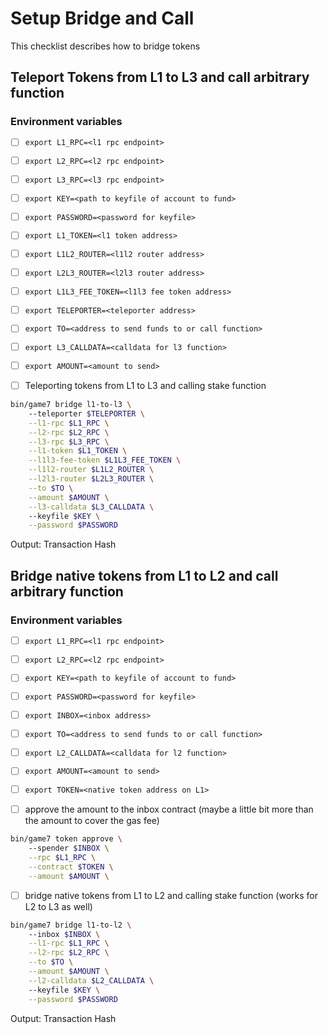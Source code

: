 # Setup Bridge and Call

This checklist describes how to bridge tokens

## Teleport Tokens from L1 to L3 and call arbitrary function

### Environment variables

- [ ] `export L1_RPC=<l1 rpc endpoint>`
- [ ] `export L2_RPC=<l2 rpc endpoint>`
- [ ] `export L3_RPC=<l3 rpc endpoint>`
- [ ] `export KEY=<path to keyfile of account to fund>`
- [ ] `export PASSWORD=<password for keyfile>`
- [ ] `export L1_TOKEN=<l1 token address>`
- [ ] `export L1L2_ROUTER=<l1l2 router address>`
- [ ] `export L2L3_ROUTER=<l2l3 router address>`
- [ ] `export L1L3_FEE_TOKEN=<l1l3 fee token address>`
- [ ] `export TELEPORTER=<teleporter address>`
- [ ] `export TO=<address to send funds to or call function>`
- [ ] `export L3_CALLDATA=<calldata for l3 function>`
- [ ] `export AMOUNT=<amount to send>`

- [ ] Teleporting tokens from L1 to L3 and calling stake function

```bash
bin/game7 bridge l1-to-l3 \ 
    --teleporter $TELEPORTER \
    --l1-rpc $L1_RPC \
    --l2-rpc $L2_RPC \
    --l3-rpc $L3_RPC \
    --l1-token $L1_TOKEN \
    --l1l3-fee-token $L1L3_FEE_TOKEN \
    --l1l2-router $L1L2_ROUTER \
    --l2l3-router $L2L3_ROUTER \
    --to $TO \
    --amount $AMOUNT \
    --l3-calldata $L3_CALLDATA \ 
    --keyfile $KEY \
    --password $PASSWORD 
```

Output: Transaction Hash

## Bridge native tokens from L1 to L2 and call arbitrary function

### Environment variables

- [ ] `export L1_RPC=<l1 rpc endpoint>`
- [ ] `export L2_RPC=<l2 rpc endpoint>`
- [ ] `export KEY=<path to keyfile of account to fund>`
- [ ] `export PASSWORD=<password for keyfile>`
- [ ] `export INBOX=<inbox address>`
- [ ] `export TO=<address to send funds to or call function>`
- [ ] `export L2_CALLDATA=<calldata for l2 function>`
- [ ] `export AMOUNT=<amount to send>`
- [ ] `export TOKEN=<native token address on L1>`

- [ ] approve the amount to the inbox contract (maybe a little bit more than the amount to cover the gas fee)

```bash
bin/game7 token approve \ 
    --spender $INBOX \
    --rpc $L1_RPC \
    --contract $TOKEN \
    --amount $AMOUNT \
```

- [ ] bridge native tokens from L1 to L2 and calling stake function (works for L2 to L3 as well)

```bash
bin/game7 bridge l1-to-l2 \ 
    --inbox $INBOX \
    --l1-rpc $L1_RPC \
    --l2-rpc $L2_RPC \
    --to $TO \
    --amount $AMOUNT \
    --l2-calldata $L2_CALLDATA \ 
    --keyfile $KEY \
    --password $PASSWORD 
```

Output: Transaction Hash